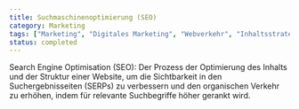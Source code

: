 ```yaml
---
title: Suchmaschinenoptimierung (SEO)
category: Marketing
tags: ["Marketing", "Digitales Marketing", "Webverkehr", "Inhaltsstrategie"]
status: completed
---
```

Search Engine Optimisation (SEO): Der Prozess der Optimierung des Inhalts und der Struktur einer Website, um die Sichtbarkeit in den Suchergebnisseiten (SERPs) zu verbessern und den organischen Verkehr zu erhöhen, indem für relevante Suchbegriffe höher gerankt wird.
